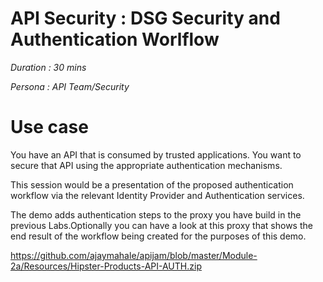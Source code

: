 # API Security : DSG Security and Authentication Worlflow

*Duration : 30 mins*

*Persona : API Team/Security*

# Use case

You have an API that is consumed by trusted applications. You want to secure that API using the appropriate authentication mechanisms. 

This session would be a presentation of the proposed authentication workflow via the relevant Identity Provider and Authentication services.

The demo adds authentication steps to the proxy you have build in the previous Labs.Optionally you can have a look at this proxy that shows the end result of the workflow being created for the purposes of this demo.

https://github.com/ajaymahale/apijam/blob/master/Module-2a/Resources/Hipster-Products-API-AUTH.zip
